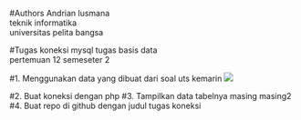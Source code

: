 #Authors
Andrian lusmana <br>
teknik informatika <br>
universitas pelita bangsa

#Tugas koneksi mysql
tugas basis data <br>
pertemuan 12 semeseter 2

#1. Menggunakan data yang dibuat dari soal uts kemarin
<img src="Tabel 1.ping" img>

#2. Buat koneksi dengan php
#3. Tampilkan data tabelnya masing masing2
#4. Buat repo di github dengan judul tugas koneksi
